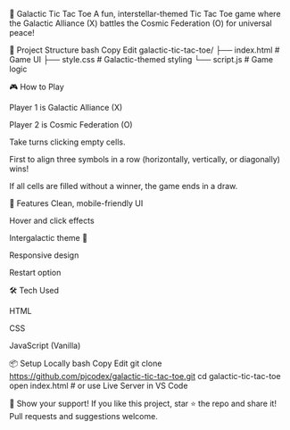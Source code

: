 🌌 Galactic Tic Tac Toe
A fun, interstellar-themed Tic Tac Toe game where the Galactic Alliance (X) battles the Cosmic Federation (O) for universal peace!

📁 Project Structure
bash
Copy
Edit
galactic-tic-tac-toe/
├── index.html     # Game UI
├── style.css      # Galactic-themed styling
└── script.js      # Game logic

🎮 How to Play

Player 1 is Galactic Alliance (X)

Player 2 is Cosmic Federation (O)

Take turns clicking empty cells.

First to align three symbols in a row (horizontally, vertically, or diagonally) wins!

If all cells are filled without a winner, the game ends in a draw.

🚀 Features
Clean, mobile-friendly UI

Hover and click effects

Intergalactic theme 🌠

Responsive design

Restart option

🛠️ Tech Used

HTML

CSS

JavaScript (Vanilla)

📦 Setup Locally
bash
Copy
Edit
git clone https://github.com/pjcodex/galactic-tic-tac-toe.git
cd galactic-tic-tac-toe
open index.html   # or use Live Server in VS Code

🌟 Show your support!
If you like this project, star ⭐ the repo and share it!
Pull requests and suggestions welcome.
